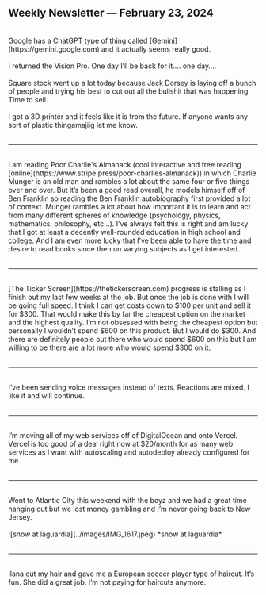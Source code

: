 ## Weekly Newsletter — February 23, 2024
<br>
Google has a ChatGPT type of thing called [Gemini](https://gemini.google.com) and it actually seems really good.
<br><br>
I returned the Vision Pro. One day I’ll be back for it…. one day….
<br><br>
Square stock went up a lot today because Jack Dorsey is laying off a bunch of people and trying his best to cut out all the bullshit that was happening. Time to sell.
<br><br>
I got a 3D printer and it feels like it is from the future. If anyone wants any sort of plastic thingamajiig let me know.
<br><br>

----

<br>
I am reading Poor Charlie's Almanack (cool interactive and free reading [online](https://www.stripe.press/poor-charlies-almanack)) in which Charlie Munger is an old man and rambles a lot about the same four or five things over and over. But it’s been a good read overall, he models himself off of Ben Franklin so reading the Ben Franklin autobiography first provided a lot of context. Munger rambles a lot about how important it is to learn and act from many different spheres of knowledge (psychology, physics, mathematics, philosophy, etc…). I’ve always felt this is right and am lucky that I got at least a decently well-rounded education in high school and college. And I am even more lucky that I’ve been able to have the time and desire to read books since then on varying subjects as I get interested.
<br><br>

----

<br>
[The Ticker Screen](https://thetickerscreen.com) progress is stalling as I finish out my last few weeks at the job. But once the job is done with I will be going full speed. I think I can get costs down to $100 per unit and sell it for $300. That would make this by far the cheapest option on the market and the highest quality. I’m not obsessed with being the cheapest option but personally I wouldn’t spend $600 on this product. But I would do $300. And there are definitely people out there who would spend $600 on this but I am willing to be there are a lot more who would spend $300 on it.
<br><br>

----

<br>
I’ve been sending voice messages instead of texts. Reactions are mixed. I like it and will continue.
<br><br>

----

<br>
I’m moving all of my web services off of DigitalOcean and onto Vercel. Vercel is too good of a deal right now at $20/month for as many web services as I want with autoscaling and autodeploy already configured for me.
<br><br>

----

<br>
Went to Atlantic City this weekend with the boyz and we had a great time hanging out but we lost money gambling and I’m never going back to New Jersey.
<br><br>
![snow at laguardia](../images/IMG_1617.jpeg)
*snow at laguardia*
<br><br>

----

<br>
Ilana cut my hair and gave me a European soccer player type of haircut. It’s fun. She did a great job. I’m not paying for haircuts anymore.
